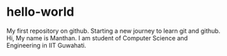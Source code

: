 # hello-world
My first repository on github. Starting a new journey to learn git and github.
Hi, My name is Manthan. I am student of Computer Science and Engineering in IIT Guwahati.
